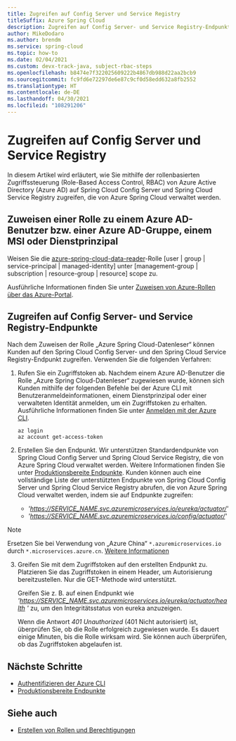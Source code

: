 ```yaml
---
title: Zugreifen auf Config Server und Service Registry
titleSuffix: Azure Spring Cloud
description: Zugreifen auf Config Server- und Service Registry-Endpunkte mit der rollenbasierten Zugriffssteuerung in Azure Active Directory
author: MikeDodaro
ms.author: brendm
ms.service: spring-cloud
ms.topic: how-to
ms.date: 02/04/2021
ms.custom: devx-track-java, subject-rbac-steps
ms.openlocfilehash: b8474e7f322025609222b4867db988d22aa2bcb9
ms.sourcegitcommit: fc9fd6e72297de6e87c9cf0d58edd632a8fb2552
ms.translationtype: HT
ms.contentlocale: de-DE
ms.lasthandoff: 04/30/2021
ms.locfileid: "108291206"
---
```

# <a name="access-config-server-and-service-registry"></a>Zugreifen auf Config Server und Service Registry

In diesem Artikel wird erläutert, wie Sie mithilfe der rollenbasierten Zugriffssteuerung (Role-Based Access Control, RBAC) von Azure Active Directory (Azure AD) auf Spring Cloud Config Server und Spring Cloud Service Registry zugreifen, die von Azure Spring Cloud verwaltet werden.

## <a name="assign-role-to-azure-ad-usergroup-msi-or-service-principal"></a>Zuweisen einer Rolle zu einem Azure AD-Benutzer bzw. einer Azure AD-Gruppe, einem MSI oder Dienstprinzipal

Weisen Sie die [azure-spring-cloud-data-reader](../role-based-access-control/built-in-roles.md#azure-spring-cloud-data-reader)-Rolle [user | group | service-principal | managed-identity] unter [management-group | subscription | resource-group | resource] scope zu.

Ausführliche Informationen finden Sie unter [Zuweisen von Azure-Rollen über das Azure-Portal](../role-based-access-control/role-assignments-portal.md).

## <a name="access-config-server-and-service-registry-endpoints"></a>Zugreifen auf Config Server- und Service Registry-Endpunkte

Nach dem Zuweisen der Rolle „Azure Spring Cloud-Datenleser“ können Kunden auf den Spring Cloud Config Server- und den Spring Cloud Service Registry-Endpunkt zugreifen. Verwenden Sie die folgenden Verfahren:

1. Rufen Sie ein Zugriffstoken ab. Nachdem einem Azure AD-Benutzer die Rolle „Azure Spring Cloud-Datenleser“ zugewiesen wurde, können sich Kunden mithilfe der folgenden Befehle bei der Azure CLI mit Benutzeranmeldeinformationen, einem Dienstprinzipal oder einer verwalteten Identität anmelden, um ein Zugriffstoken zu erhalten. Ausführliche Informationen finden Sie unter [Anmelden mit der Azure CLI](/cli/azure/authenticate-azure-cli). 

    ```azurecli
    az login
    az account get-access-token
    ```
2. Erstellen Sie den Endpunkt. Wir unterstützen Standardendpunkte von Spring Cloud Config Server und Spring Cloud Service Registry, die von Azure Spring Cloud verwaltet werden. Weitere Informationen finden Sie unter [Produktionsbereite Endpunkte](https://docs.spring.io/spring-boot/docs/current/reference/htmlsingle/#production-ready-endpoints). Kunden können auch eine vollständige Liste der unterstützten Endpunkte von Spring Cloud Config Server und Spring Cloud Service Registry abrufen, die von Azure Spring Cloud verwaltet werden, indem sie auf Endpunkte zugreifen:

    * *'https://SERVICE_NAME.svc.azuremicroservices.io/eureka/actuator/'*
    * *'https://SERVICE_NAME.svc.azuremicroservices.io/config/actuator/'* 

>[!NOTE]
> Ersetzen Sie bei Verwendung von „Azure China“ `*.azuremicroservices.io` durch `*.microservices.azure.cn`. [Weitere Informationen](/azure/china/resources-developer-guide#check-endpoints-in-azure)

3. Greifen Sie mit dem Zugriffstoken auf den erstellten Endpunkt zu. Platzieren Sie das Zugriffstoken in einem Header, um Autorisierung bereitzustellen.  Nur die GET-Methode wird unterstützt.

    Greifen Sie z. B. auf einen Endpunkt wie *'https://SERVICE_NAME.svc.azuremicroservices.io/eureka/actuator/health '* zu, um den Integritätsstatus von eureka anzuzeigen.

    Wenn die Antwort *401 Unauthorized* (401 Nicht autorisiert) ist, überprüfen Sie, ob die Rolle erfolgreich zugewiesen wurde.  Es dauert einige Minuten, bis die Rolle wirksam wird. Sie können auch überprüfen, ob das Zugriffstoken abgelaufen ist.

## <a name="next-steps"></a>Nächste Schritte
* [Authentifizieren der Azure CLI](/cli/azure/authenticate-azure-cli)
* [Produktionsbereite Endpunkte](https://docs.spring.io/spring-boot/docs/current/reference/htmlsingle/#production-ready-endpoints)

## <a name="see-also"></a>Siehe auch
* [Erstellen von Rollen und Berechtigungen](how-to-permissions.md)